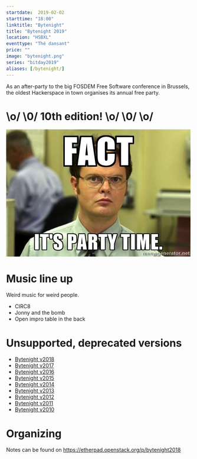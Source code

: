 ```yaml
---
startdate:  2019-02-02
starttime: "18:00"
linktitle: "Bytenight"
title: "Bytenight 2019"
location: "HSBXL"
eventtype: "Thé dansant"
price: ""
image: "bytenight.png"
series: "bitday2019"
aliases: [/bytenight/]
---
```



As an after-party to the big FOSDEM Free Software conference in Brussels, the oldest Hackerspace in town organises its annual free party.

# \o/ \0/ 10th edition! \o/ \0/ \o/

![Party!](party.jpg "Party!")

# Music line up
Weird music for weird people.

* CIRC8
* Jonny and the bomb
* Open impro table in the back

# Unsupported, deprecated versions
- [Bytenight v2018](https://wiki.hsbxl.be/Bytenight_2018)
- [Bytenight v2017](https://wiki.hsbxl.be/Bytenight_2017)
- [Bytenight v2016](https://wiki.hsbxl.be/Bytenight_(2016))
- [Bytenight v2015](https://wiki.hsbxl.be/Bytenight_(2015))
- [Bytenight v2014](https://wiki.hsbxl.be/Bytenight_(2014))
- [Bytenight v2013](https://wiki.hsbxl.be/Bytenight_2013)
- [Bytenight v2012](https://wiki.hsbxl.be/ByteNight_(2012))
- [Bytenight v2011](https://wiki.hsbxl.be/ByteNight_(2011))
- [Bytenight v2010](https://wiki.hsbxl.be/ByteNight_(2010))


# Organizing
Notes can be found on https://etherpad.openstack.org/p/bytenight2018

